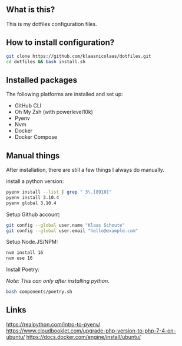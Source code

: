 ## What is this?

This is my dotfiles configuration files.

## How to install configuration?

```bash
git clone https://github.com/klaasnicolaas/dotfiles.git
cd dotfiles && bash install.sh
```

## Installed packages

The following platforms are installed and set up:

- GitHub CLI
- Oh My Zsh (with powerlevel10k)
- Pyenv
- Nvm
- Docker
- Docker Compose

## Manual things

After installation, there are still a few things I always do manually.

install a python version:

```bash
pyenv install --list | grep " 3\.[8910]"
pyenv install 3.10.4
pyenv global 3.10.4
```

Setup Github account:

```bash
git config --global user.name "Klaas Schoute"
git config --global user.email "hello@example.com"
```

Setup Node.JS/NPM:

```bash
nvm install 16
nvm use 16
```

Install Poetry:

_Note: This can only after installing python._

```bash
bash components/poetry.sh
```

## Links

https://realpython.com/intro-to-pyenv/
https://www.cloudbooklet.com/upgrade-php-version-to-php-7-4-on-ubuntu/
https://docs.docker.com/engine/install/ubuntu/
